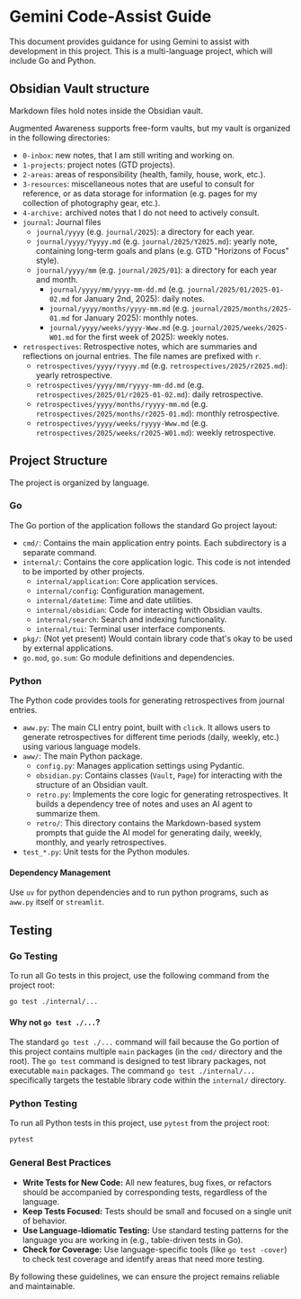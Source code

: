 # Gemini Code-Assist Guide

This document provides guidance for using Gemini to assist with development in this project. This is a multi-language project, which will include Go and Python.

## Obsidian Vault structure

Markdown files hold notes inside the Obsidian vault.

Augmented Awareness supports free-form vaults, but my vault is organized in the following directories:

- `0-inbox`: new notes, that I am still writing and working on.
- `1-projects`: project notes (GTD projects).
- `2-areas`: areas of responsibility (health, family, house, work, etc.).
- `3-resources`: miscellaneous notes that are useful to consult for reference, or as data storage for information (e.g. pages for my collection of photography gear, etc.).
- `4-archive:` archived notes that I do not need to actively consult.
- `journal`: Journal files
  - `journal/yyyy` (e.g. `journal/2025`): a directory for each year.
  - `journal/yyyy/Yyyyy.md` (e.g. `journal/2025/Y2025.md`): yearly note, containing long-term goals and plans (e.g. GTD "Horizons of Focus" style).
  - `journal/yyyy/mm` (e.g. `journal/2025/01`): a directory for each year and month.
    - `journal/yyyy/mm/yyyy-mm-dd.md` (e.g. `journal/2025/01/2025-01-02.md` for January 2nd, 2025): daily notes.
    - `journal/yyyy/months/yyyy-mm.md` (e.g. `journal/2025/months/2025-01.md` for January 2025): monthly notes.
    - `journal/yyyy/weeks/yyyy-Www.md` (e.g. `journal/2025/weeks/2025-W01.md` for the first week of 2025): weekly notes.
- `retrospectives`: Retrospective notes, which are summaries and reflections on journal entries. The file names are prefixed with `r`.
  - `retrospectives/yyyy/ryyyy.md` (e.g. `retrospectives/2025/r2025.md`): yearly retrospective.
  - `retrospectives/yyyy/mm/ryyyy-mm-dd.md` (e.g. `retrospectives/2025/01/r2025-01-02.md`): daily retrospective.
  - `retrospectives/yyyy/months/ryyyy-mm.md` (e.g. `retrospectives/2025/months/r2025-01.md`): monthly retrospective.
  - `retrospectives/yyyy/weeks/ryyyy-Www.md` (e.g. `retrospectives/2025/weeks/r2025-W01.md`): weekly retrospective.

## Project Structure

The project is organized by language.

### Go

The Go portion of the application follows the standard Go project layout:

-   `cmd/`: Contains the main application entry points. Each subdirectory is a separate command.
-   `internal/`: Contains the core application logic. This code is not intended to be imported by other projects.
    -   `internal/application`: Core application services.
    -   `internal/config`: Configuration management.
    -   `internal/datetime`: Time and date utilities.
    -   `internal/obsidian`: Code for interacting with Obsidian vaults.
    -   `internal/search`: Search and indexing functionality.
    -   `internal/tui`: Terminal user interface components.
-   `pkg/`: (Not yet present) Would contain library code that's okay to be used by external applications.
-   `go.mod`, `go.sum`: Go module definitions and dependencies.

### Python

The Python code provides tools for generating retrospectives from journal entries.

-   `aww.py`: The main CLI entry point, built with `click`. It allows users to generate retrospectives for different time periods (daily, weekly, etc.) using various language models.
-   `aww/`: The main Python package.
    -   `config.py`: Manages application settings using Pydantic.
    -   `obsidian.py`: Contains classes (`Vault`, `Page`) for interacting with the structure of an Obsidian vault.
    -   `retro.py`: Implements the core logic for generating retrospectives. It builds a dependency tree of notes and uses an AI agent to summarize them.
    -   `retro/`: This directory contains the Markdown-based system prompts that guide the AI model for generating daily, weekly, monthly, and yearly retrospectives.
-   `test_*.py`: Unit tests for the Python modules.

#### Dependency Management

Use `uv` for python dependencies and to run python programs, such as `aww.py` itself or `streamlit`.


## Testing

### Go Testing

To run all Go tests in this project, use the following command from the project root:

```bash
go test ./internal/...
```

#### Why not `go test ./...`?

The standard `go test ./...` command will fail because the Go portion of this project contains multiple `main` packages (in the `cmd/` directory and the root). The `go test` command is designed to test library packages, not executable `main` packages. The command `go test ./internal/...` specifically targets the testable library code within the `internal/` directory.

### Python Testing

To run all Python tests in this project, use `pytest` from the project root:

```bash
pytest
```

### General Best Practices

-   **Write Tests for New Code:** All new features, bug fixes, or refactors should be accompanied by corresponding tests, regardless of the language.
-   **Keep Tests Focused:** Tests should be small and focused on a single unit of behavior.
-   **Use Language-Idiomatic Testing:** Use standard testing patterns for the language you are working in (e.g., table-driven tests in Go).
-   **Check for Coverage:** Use language-specific tools (like `go test -cover`) to check test coverage and identify areas that need more testing.

By following these guidelines, we can ensure the project remains reliable and maintainable.
